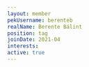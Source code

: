 ```yaml
---
layout: member
pekUsername: berenteb
realName: Berente Bálint
position: tag
joinDate: 2021-04
interests:
active: true
---
```

